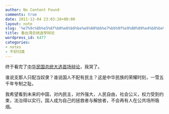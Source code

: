 ```yaml
---
author: No Content Found
comments: true
date: 2011-12-04 23:03:28+00:00
layout: note
slug: '%e7%9c%8b%e5%8f%b0%e6%b9%be%e6%80%bb%e7%bb%9f%e9%80%89%e4%b8%be%e8%be%a9%e8%ae%ba'
title: 看台湾总统选举辩论
wordpress_id: 6477
categories:
- notes
- 不好归类
---
```


终于看完了[中华民国总统大选首场辩论](http://video.sina.com.cn/v/b/67285994-1290078633.html)，我哭了。





谁说支那人只配当奴隶？谁说国人不配有民主？这是中华民族的荣耀时刻，一雪五千年专制之耻。





我希望看到未来的中国，对内民主，对外强大，人民自由，社会公义，权力受到约束，法治得以实行。国人成为自己的拯救者与解放者，不会再有人在公共场所吸烟。
